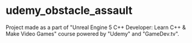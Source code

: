 # udemy_obstacle_assault
Project made as a part of "Unreal Engine 5 C++ Developer: Learn C++ &amp; Make Video Games" course powered by "Udemy" and "GameDev.tv".
